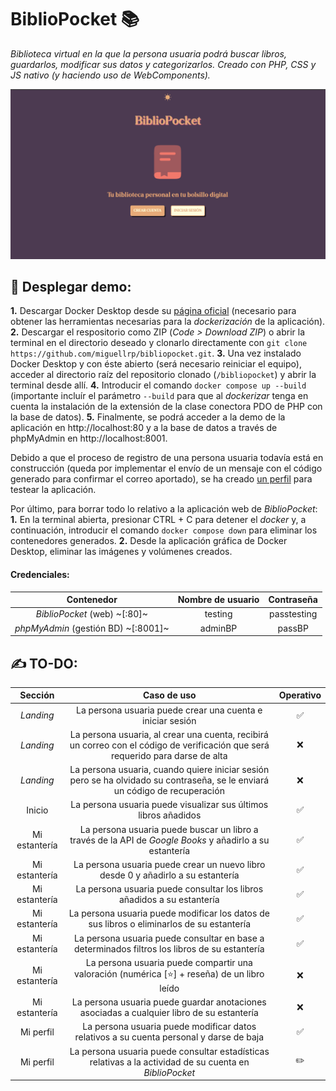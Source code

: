 # BiblioPocket 📚
_Biblioteca virtual en la que la persona usuaria podrá buscar libros, guardarlos, modificar sus datos y categorizarlos. Creado con PHP, CSS y JS nativo (y haciendo uso de WebComponents)._

<img src="demo/demo_pantalla_inicial.png" alt="Captura de pantalla de la vista inicial de BiblioPocket 📚" >

## 🚀 Desplegar demo:
**1.** Descargar Docker Desktop desde su [página oficial](https://www.docker.com/products/docker-desktop/) (necesario para obtener las herramientas necesarias para la _dockerización_ de la aplicación).
**2.** Descargar el respositorio como ZIP (_Code > Download ZIP_) o abrir la terminal en el directorio deseado y clonarlo directamente con ```git clone https://github.com/miguellrp/bibliopocket.git```.
**3.** Una vez instalado Docker Desktop y con éste abierto (será necesario reiniciar el equipo), acceder al directorio raíz del repositorio clonado (``` /bibliopocket ```) y abrir la terminal desde allí.
**4.** Introducir el comando ```docker compose up --build``` (importante incluír el parámetro ```--build``` para que al _dockerizar_ tenga en cuenta la instalación de la extensión de la clase conectora PDO de PHP con la base de datos).
**5.** Finalmente, se podrá acceder a la demo de la aplicación en http://localhost:80 y a la base de datos a través de phpMyAdmin en http://localhost:8001.

Debido a que el proceso de registro de una persona usuaria todavía está en construcción (queda por implementar el envío de un mensaje con el código generado para confirmar el correo aportado), se ha creado <a href="#credenciales">un perfil</a> para testear la aplicación.

Por último, para borrar todo lo relativo a la aplicación web de _BiblioPocket_:
**1.** En la terminal abierta, presionar CTRL + C para detener el _docker_ y, a continuación, introducir el comando ```docker compose down``` para eliminar los contenedores generados.
**2.** Desde la aplicación gráfica de Docker Desktop, eliminar las imágenes y volúmenes creados.


#### Credenciales:
| Contenedor | Nombre de usuario | Contraseña |
|:---:|:---:|:---:|
| _BiblioPocket_ (web) ~[:80]~ | testing | passtesting |
| _phpMyAdmin_ (gestión BD) ~[:8001]~ | adminBP | passBP |


## ✍️ TO-DO:
| Sección | Caso de uso | Operativo |
|:---:|:---:|:---:|
| _Landing_ | La persona usuaria puede crear una cuenta e iniciar sesión | ✅ |
| _Landing_ | La persona usuaria, al crear una cuenta, recibirá un correo con el código de verificación que será requerido para darse de alta | ❌ |
| _Landing_ | La persona usuaria, cuando quiere iniciar sesión pero se ha olvidado su contraseña, se le enviará un código de recuperación | ❌ |
| Inicio | La persona usuaria puede visualizar sus últimos libros añadidos | ✅ |
| Mi estantería | La persona usuaria puede buscar un libro a través de la API de _Google Books_ y añadirlo a su estantería | ✅ |
| Mi estantería | La persona usuaria puede crear un nuevo libro desde 0 y añadirlo a su estantería | ✅ |
| Mi estantería | La persona usuaria puede consultar los libros añadidos a su estantería | ✅ |
| Mi estantería | La persona usuaria puede modificar los datos de sus libros o eliminarlos de su estantería | ✅ |
| Mi estantería | La persona usuaria puede consultar en base a determinados filtros los libros de su estantería | ✅ |
| Mi estantería | La persona usuaria puede compartir una valoración (numérica [⭐] + reseña) de un libro leído | ❌ |
| Mi estantería | La persona usuaria puede guardar anotaciones asociadas a cualquier libro de su estantería | ❌ |
| Mi perfil | La persona usuaria puede modificar datos relativos a su cuenta personal y darse de baja | ✅ |
| Mi perfil | La persona usuaria puede consultar estadísticas relativas a la actividad de su cuenta en _BiblioPocket_ | ✏️ |